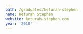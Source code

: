 ```yaml
---
path: /graduates/keturah-stephen
name: Keturah Stephen
website: keturah-stephen.com
year: '2018'
---
```


